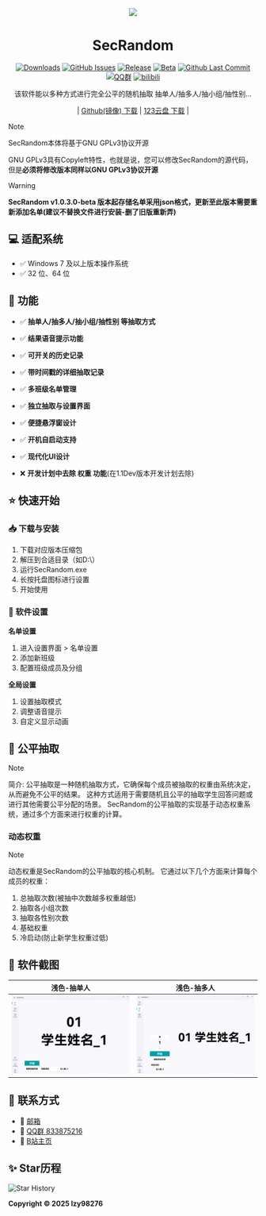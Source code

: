 <div align="center">

<image src="resources/SecRandom.png" height="128"/>

# SecRandom

[![Downloads](https://img.shields.io/github/downloads/SECTL/SecRandom/total?style=social&label=下载量&logo=github)](https://github.com/SECTL/SecRandom/releases/latest)
[![GitHub Issues](https://img.shields.io/github/issues-search/SECTL/SecRandom?query=is%3Aopen&style=social-square&logo=github&label=问题&color=%233fb950)](https://github.com/SECTL/SecRandom/issues)
[![Release](https://img.shields.io/github/v/release/SECTL/SecRandom?style=flat&color=%233fb950&label=正式版)](https://github.com/SECTL/SecRandom/releases/latest)
[![Beta](https://img.shields.io/github/v/release/SECTL/SecRandom?include_prereleases&style=social-square&label=测试版)](https://github.com/SECTL/SecRandom/releases/)
[![Github Last Commit](https://img.shields.io/github/last-commit/SECTL/SecRandom?label=最后摸鱼时间)](https://github.com/SECTL/SecRandom/commits/master)
[![QQ群](https://img.shields.io/badge/-QQ%E7%BE%A4%EF%BD%9C833875216-blue?style=flat&logo=TencentQQ)](https://qm.qq.com/q/iWcfaPHn7W)
[![bilibili](https://img.shields.io/badge/-UP%E4%B8%BB%EF%BD%9C黎泽懿-%23FB7299?style=flat&logo=bilibili)](https://space.bilibili.com/520571577)

该软件能以多种方式进行完全公平的随机抽取 抽单人/抽多人/抽小组/抽性别...

| [Github(镜像) 下载](https://github.com/SECTL/SecRandom/releases) | [123云盘 下载](https://www.123684.com/s/9529jv-U4Fxh) |

<!-- [切换语言](javascript:void(0)) | [English](README_ALL/readme_en.md) | [白露版(仅供娱乐)](README_ALL/readme_bailu.md) -->

</div>

> [!note]
> 
> SecRandom本体将基于GNU GPLv3协议开源
> 
> GNU GPLv3具有Copyleft特性，也就是说，您可以修改SecRandom的源代码，但是**必须将修改版本同样以GNU GPLv3协议开源**

> [!warning]
> 
> **SecRandom v1.0.3.0-beta 版本起存储名单采用json格式，更新至此版本需要重新添加名单(建议不替换文件进行安装-删了旧版重新弄)**

## 💻 适配系统
- ✅ Windows 7 及以上版本操作系统
- ✅ 32 位、64 位

## 🎉 功能

- ✅ **抽单人/抽多人/抽小组/抽性别 等抽取方式**
- ✅ **结果语音提示功能**
- ✅ **可开关的历史记录**
- ✅ **带时间戳的详细抽取记录**
- ✅ **多班级名单管理**
- ✅ **独立抽取与设置界面**
- ✅ **便捷悬浮窗设计**
- ✅ **开机自启动支持**
- ✅ **现代化UI设计**

- ❌ **开发计划中去除 权重 功能**(在1.1Dev版本开发计划去除)

## ⭐️ 快速开始

### 📥 下载与安装
1. 下载对应版本压缩包
2. 解压到合适目录（如D:\）
3. 运行SecRandom.exe
4. 长按托盘图标进行设置
5. 开始使用

### 🔧 软件设置
**名单设置**
1. 进入设置界面 > 名单设置
2. 添加新班级
3. 配置班级成员及分组

**全局设置**
1. 设置抽取模式
2. 调整语音提示
3. 自定义显示动画

## 📖 公平抽取
> [!note]
> 
> 简介:
> 公平抽取是一种随机抽取方式，它确保每个成员被抽取的权重由系统决定，从而避免不公平的结果。
> 这种方式适用于需要随机且公平的抽取学生回答问题或进行其他需要公平分配的场景。
> SecRandom的公平抽取的实现基于动态权重系统，通过多个方面来进行权重的计算。

### 动态权重
> [!note]
>
> 动态权重是SecRandom的公平抽取的核心机制。
> 它通过以下几个方面来计算每个成员的权重：
> 1. 总抽取次数(被抽中次数越多权重越低)
> 2. 抽取各小组次数
> 3. 抽取各性别次数
> 4. 基础权重
> 5. 冷启动(防止新学生权重过低)

## 📌 软件截图
| 浅色-抽单人 | 浅色-抽多人 |
|-------------|-------------|
| ![抽单人](ScreenSots/抽单人_浅色.png) | ![抽多人](ScreenSots/抽多人_浅色.png) |

## 📮 联系方式
* 📧 [邮箱](mailto:lzy.12@foxmail.com)
* 👥 [QQ群 833875216](https://qm.qq.com/q/iWcfaPHn7W)
* 🎥 [B站主页](https://space.bilibili.com/520571577)

## ✨ Star历程
<picture>
  <source media="(prefers-color-scheme: dark)" srcset="https://api.star-history.com/svg?repos=SECTL/SecRandom&type=Date&theme=dark">
  <img alt="Star History" src="https://api.star-history.com/svg?repos=SECTL/SecRandom&type=Date">
</picture>

**Copyright © 2025 lzy98276**
